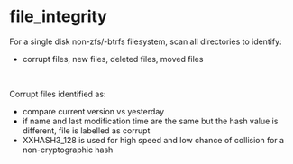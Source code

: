 # file_integrity
For a single disk non-zfs/-btrfs filesystem, scan all directories to identify:
- corrupt files, new files, deleted files, moved files
<br/>

Corrupt files identified as:
- compare current version vs yesterday
- if name and last modification time are the same but the hash value is different, file is labelled as corrupt
- XXHASH3_128 is used for high speed and low chance of collision for a non-cryptographic hash
